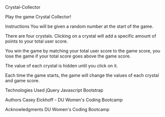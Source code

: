 Crystal-Collector

Play the game Crystal Collector!

Instructions
You will be given a random number at the start of the game. 

There are four crystals. Clicking on a crystal will add a specific amount of points to your total user score. 

You win the game by matching your total user score to the game score, you lose the game if your total score goes above the game score. 

The value of each crystal is hidden until you click on it. 

Each time the game starts, the game will change the values of each crystal and game score.

Technologies Used
jQuery
Javascript
Bootstrap

Authors
Casey Eickhoff - DU Women's Coding Bootcamp

Acknowledgments
DU Women's Coding Bootcamp